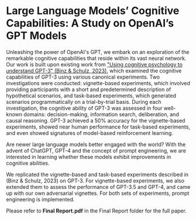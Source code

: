# Large Language Models’ Cognitive Capabilities: A Study on OpenAI’s GPT Models

Unleashing the power of OpenAI's GPT, we embark on an exploration of the remarkable cognitive capabilities that reside within its vast neural network. Our work is built upon existing work from ["Using cognitive psychology to understand GPT-3" (Binz & Schulz, 2023)](https://arxiv.org/pdf/2206.14576.pdf), which examined the cognitive capabilities of GPT-3 using various canonical experiments. Two investigations were conducted: vignette-based experiments, which involved providing participants with a short and predetermined description of hypothetical scenarios, and task-based experiments, which generated scenarios programmatically on a trial-by-trial basis. During each investigation, the cognitive ability of GPT-3 was assessed in four well-known domains: decision-making, information search, deliberation, and causal reasoning. GPT-3 achieved a 50% accuracy for the vignette-based experiments, showed near human performance for task-based experiments, and even showed signatures of model-based reinforcement learning.

Are newer large language models better engaged with the world? With the advent of ChatGPT, GPT-4 and the concept of prompt engineering, we are interested in learning whether these models exhibit improvements in cognitive abilities. 

We replicated the vignette-based and task-based experiments described in (Binz & Schulz, 2023) on GPT-3. For vignette-based experiments, we also extended them to assess the performance of GPT-3.5 and GPT-4, and came up with our own adversarial vignettes. For both sets of experiments, prompt engineering is implemented.

Please refer to <b>Final Report.pdf</b> in the Final Report folder for the full paper.


